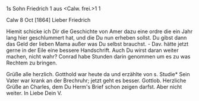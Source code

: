 <Herrn Doctor Gundert>1s Sohn Friedrich <in>1 aus <Calw. frei.>1 <Sogleich abzugeben und auf Antwort zu warten.>1

 Calw 8 Oct [1864]
Lieber Friedrich

Hiemit schicke ich Dir die Geschichte von Amer dazu eine ordre die ein Jahr lang hier geschlummert hat, und die Du nun erheben sollst. Du gibst dann das Geld der lieben Mama außer was Du selbst brauchst. - Dav. hätte jetzt gerne in der Eile eine bessere Handschrift. Auch Du wirst daran weiter machen, nicht wahr? Conrad habe Stunden darin genommen um es zu was Rechtem zu bringen.

Grüße alle herzlich. Gotthold war heute da und erzählte von s. Studie* Sein Vater war krank an der Brechruhr; jetzt geht es besser. Gottlob. 
Herzliche Grüße an Charles, dem Du Herm's Brief schon zeigen darfst. Aber nicht weiter.
 In Liebe Dein V.
